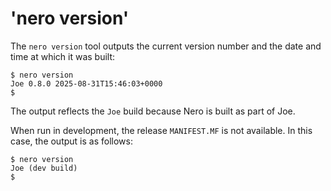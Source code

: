 # 'nero version'


The `nero version` tool outputs the current version number and the date
and time at which it was built:

```shell
$ nero version
Joe 0.8.0 2025-08-31T15:46:03+0000
$
```

The output reflects the `Joe` build because Nero is built as part of Joe.

When run in development, the release `MANIFEST.MF` is not available.  In
this case, the output is as follows:

```shell
$ nero version
Joe (dev build)
$
```
